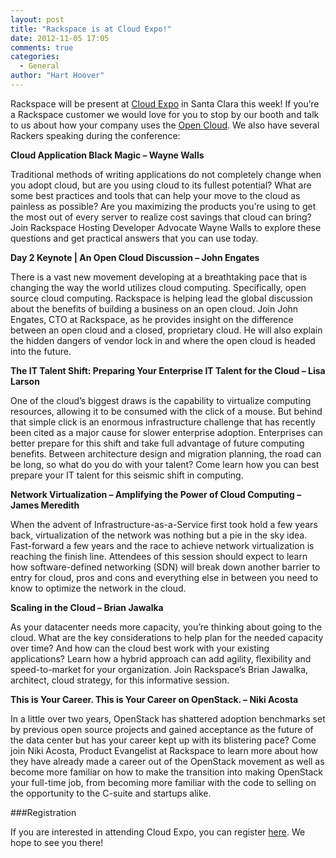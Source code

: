 ```yaml
---
layout: post
title: "Rackspace is at Cloud Expo!"
date: 2012-11-05 17:05
comments: true
categories:
  - General 
author: "Hart Hoover"
---
```

Rackspace will be present at [Cloud Expo](http://cloudexpo2012west.sys-con.com/) in Santa Clara this week! If you’re a Rackspace customer we would love for you to stop by our booth and talk to us about how your company uses the [Open Cloud](http://rackspace.com/cloud). We also have several Rackers speaking during the conference:

<!-- more -->

**Cloud Application Black Magic – Wayne Walls**

Traditional methods of writing applications do not completely change when you adopt cloud, but are you using cloud to its fullest potential? What are some best practices and tools that can help your move to the cloud as painless as possible? Are you maximizing the products you’re using to get the most out of every server to realize cost savings that cloud can bring? Join Rackspace Hosting Developer Advocate Wayne Walls to explore these questions and get practical answers that you can use today.

**Day 2 Keynote | An Open Cloud Discussion – John Engates**

There is a vast new movement developing at a breathtaking pace that is changing the way the world utilizes cloud computing. Specifically, open source cloud computing. Rackspace is helping lead the global discussion about the benefits of building a business on an open cloud.
Join John Engates, CTO at Rackspace, as he provides insight on the difference between an open cloud and a closed, proprietary cloud. He will also explain the hidden dangers of vendor lock in and where the open cloud is headed into the future.

**The IT Talent Shift: Preparing Your Enterprise IT Talent for the Cloud – Lisa Larson**

One of the cloud’s biggest draws is the capability to virtualize computing resources, allowing it to be consumed with the click of a mouse. But behind that simple click is an enormous infrastructure challenge that has recently been cited as a major cause for slower enterprise adoption. Enterprises can better prepare for this shift and take full advantage of future computing benefits. Between architecture design and migration planning, the road can be long, so what do you do with your talent? Come learn how you can best prepare your IT talent for this seismic shift in computing.

**Network Virtualization – Amplifying the Power of Cloud Computing – James Meredith**

When the advent of Infrastructure-as-a-Service first took hold a few years back, virtualization of the network was nothing but a pie in the sky idea. Fast-forward a few years and the race to achieve network virtualization is reaching the finish line. Attendees of this session should expect to learn how software-defined networking (SDN) will break down another barrier to entry for cloud, pros and cons and everything else in between you need to know to optimize the network in the cloud.

**Scaling in the Cloud – Brian Jawalka**

As your datacenter needs more capacity, you’re thinking about going to the cloud. What are the key considerations to help plan for the needed capacity over time? And how can the cloud best work with your existing applications? Learn how a hybrid approach can add agility, flexibility and speed-to-market for your organization. Join Rackspace’s Brian Jawalka, architect, cloud strategy, for this informative session.

**This is Your Career. This is Your Career on OpenStack. – Niki Acosta**

In a little over two years, OpenStack has shattered adoption benchmarks set by previous open source projects and gained acceptance as the future of the data center but has your career kept up with its blistering pace? Come join Niki Acosta, Product Evangelist at Rackspace to learn more about how they have already made a career out of the OpenStack movement as well as become more familiar on how to make the transition into making OpenStack your full-time job, from becoming more familiar with the code to selling on the opportunity to the C-suite and startups alike.

###Registration

If you are interested in attending Cloud Expo, you can register [here](http://www3.sys-con.com/cloud2012west/registernew.cfm). We hope to see you there!

